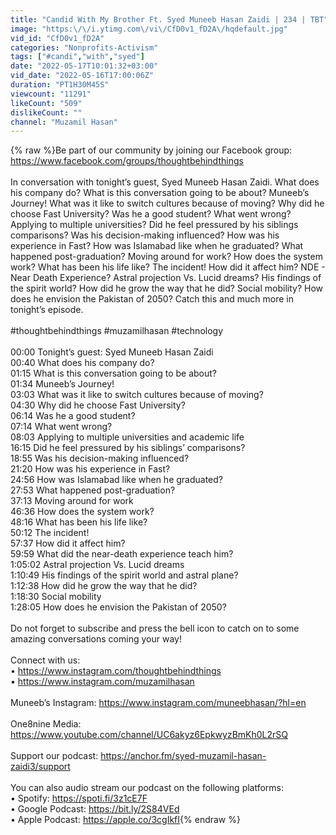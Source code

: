 ```yaml
---
title: "Candid With My Brother Ft. Syed Muneeb Hasan Zaidi | 234 | TBT"
image: "https:\/\/i.ytimg.com\/vi\/CfD0v1_fD2A\/hqdefault.jpg"
vid_id: "CfD0v1_fD2A"
categories: "Nonprofits-Activism"
tags: ["#candi","with","syed"]
date: "2022-05-17T10:01:32+03:00"
vid_date: "2022-05-16T17:00:06Z"
duration: "PT1H30M45S"
viewcount: "11291"
likeCount: "509"
dislikeCount: ""
channel: "Muzamil Hasan"
---
```

{% raw %}Be part of our community by joining our Facebook group: <a rel="nofollow" target="blank" href="https://www.facebook.com/groups/thoughtbehindthings">https://www.facebook.com/groups/thoughtbehindthings</a> <br /><br />In conversation with tonight’s guest, Syed Muneeb Hasan Zaidi. What does his company do? What is this conversation going to be about? Muneeb’s Journey! What was it like to switch cultures because of moving? Why did he choose Fast University? Was he a good student? What went wrong? Applying to multiple universities? Did he feel pressured by his siblings comparisons? Was his decision-making influenced? How was his experience in Fast? How was Islamabad like when he graduated? What happened post-graduation? Moving around for work? How does the system work? What has been his life like? The incident! How did it affect him? NDE - Near Death Experience? Astral projection Vs. Lucid dreams? His findings of the spirit world? How did he grow the way that he did? Social mobility? How does he envision the Pakistan of 2050? Catch this and much more in tonight’s episode.<br /><br />#thoughtbehindthings #muzamilhasan #technology<br /><br />00:00 Tonight’s guest: Syed Muneeb Hasan Zaidi<br />00:40 What does his company do?<br />01:15 What is this conversation going to be about?<br />01:34 Muneeb’s Journey!<br />03:03 What was it like to switch cultures because of moving?<br />04:30 Why did he choose Fast University?<br />06:14 Was he a good student?<br />07:14 What went wrong?<br />08:03 Applying to multiple universities and academic life<br />16:15 Did he feel pressured by his siblings’ comparisons?<br />18:55 Was his decision-making influenced?<br />21:20 How was his experience in Fast?<br />24:56 How was Islamabad like when he graduated?<br />27:53 What happened post-graduation?<br />37:13 Moving around for work<br />46:36 How does the system work?<br />48:16 What has been his life like?<br />50:12 The incident!<br />57:37 How did it affect him?<br />59:59 What did the near-death experience teach him?<br />1:05:02 Astral projection Vs. Lucid dreams<br />1:10:49 His findings of the spirit world and astral plane?<br />1:12:38 How did he grow the way that he did?<br />1:18:30 Social mobility<br />1:28:05 How does he envision the Pakistan of 2050?<br /><br />Do not forget to subscribe and press the bell icon to catch on to some amazing conversations coming your way!<br /><br />Connect with us:<br />• <a rel="nofollow" target="blank" href="https://www.instagram.com/thoughtbehindthings">https://www.instagram.com/thoughtbehindthings</a>  <br />• <a rel="nofollow" target="blank" href="https://www.instagram.com/muzamilhasan">https://www.instagram.com/muzamilhasan</a>  <br /><br />Muneeb’s Instagram: <a rel="nofollow" target="blank" href="https://www.instagram.com/muneebhasan/?hl=en">https://www.instagram.com/muneebhasan/?hl=en</a><br /><br />One8nine Media: <a rel="nofollow" target="blank" href="https://www.youtube.com/channel/UC6akyz6EpkwyzBmKh0L2rSQ">https://www.youtube.com/channel/UC6akyz6EpkwyzBmKh0L2rSQ</a><br /><br />Support our podcast: <a rel="nofollow" target="blank" href="https://anchor.fm/syed-muzamil-hasan-zaidi3/support">https://anchor.fm/syed-muzamil-hasan-zaidi3/support</a>  <br /><br />You can also audio stream our podcast on the following platforms: <br />• Spotify: <a rel="nofollow" target="blank" href="https://spoti.fi/3z1cE7F">https://spoti.fi/3z1cE7F</a>   <br />• Google Podcast: <a rel="nofollow" target="blank" href="https://bit.ly/2S84VEd">https://bit.ly/2S84VEd</a>    <br />• Apple Podcast: <a rel="nofollow" target="blank" href="https://apple.co/3cgIkfI">https://apple.co/3cgIkfI</a>{% endraw %}
